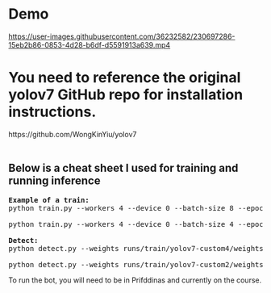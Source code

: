 # Demo
https://user-images.githubusercontent.com/36232582/230697286-15eb2b86-0853-4d28-b6df-d5591913a639.mp4

<h1>You need to reference the original yolov7 GitHub repo for installation instructions.</h1>
https://github.com/WongKinYiu/yolov7

<br>
<br>
<h2>Below is a cheat sheet I used for training and running inference</h2>

<pre>
<b>Example of a train:</b>
python train.py --workers 4 --device 0 --batch-size 8 --epochs 100 --img 640 640 --data data/custom_data.yaml --hyp data/hyp.scratch.tiny.yaml --cfg cfg/training/yolov7-tiny-custom.yaml --name yolov7-custom-tiny --weights yolov7-tiny.pt

python train.py --workers 4 --device 0 --batch-size 4 --epochs 100 --img 640 640 --data data/custom_data.yaml --hyp data/hyp.scratch.custom.yaml --cfg cfg/training/yolov7-custom.yaml --name yolov7-custom --weights yolov7.pt

<b>Detect:</b>
python detect.py --weights runs/train/yolov7-custom4/weights/best.pt --conf 0.5 --img-size 640 --source agility.mkv --view-img --no-trace

python detect.py --weights runs/train/yolov7-custom2/weights/best.pt --conf 0.5 --img-size 640 --source agility_3.mkv --view-img --no-trace
</pre>

<p>To run the bot, you will need to be in Prifddinas and currently on the course.</p>
